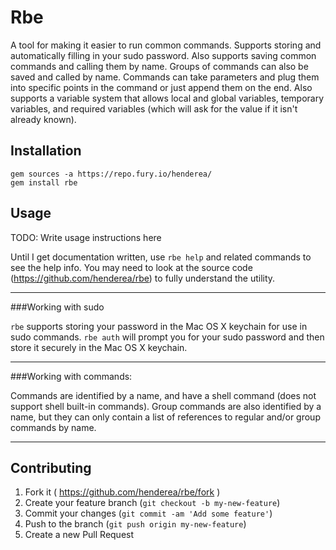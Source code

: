 # Rbe

A tool for making it easier to run common commands.  Supports storing and automatically filling in your sudo password. Also supports saving common commands and calling them by name.  Groups of commands can also be saved and called by name.  Commands can take parameters and plug them into specific points in the command or just append them on the end.  Also supports a variable system that allows local and global variables, temporary variables, and required variables (which will ask for the value if it isn't already known).

## Installation

    gem sources -a https://repo.fury.io/henderea/
    gem install rbe

## Usage

TODO: Write usage instructions here

Until I get documentation written, use `rbe help` and related commands to see the help info.  You may need to look at the source code (<https://github.com/henderea/rbe>) to fully understand the utility.

---
###Working with sudo

`rbe` supports storing your password in the Mac OS X keychain for use in sudo commands.  `rbe auth` will prompt you for your sudo password and then store it securely in the Mac OS X keychain.

---
###Working with commands:

Commands are identified by a name, and have a shell command (does not support shell built-in commands).  Group commands are also identified by a name, but they can only contain a list of references to regular and/or group commands by name.

---

## Contributing

1. Fork it ( https://github.com/henderea/rbe/fork )
2. Create your feature branch (`git checkout -b my-new-feature`)
3. Commit your changes (`git commit -am 'Add some feature'`)
4. Push to the branch (`git push origin my-new-feature`)
5. Create a new Pull Request
